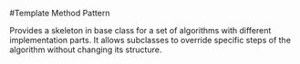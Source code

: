 #Template Method Pattern

Provides a skeleton in base class for a set of algorithms with different implementation parts.
It allows subclasses to override specific steps of the algorithm without changing its structure.

